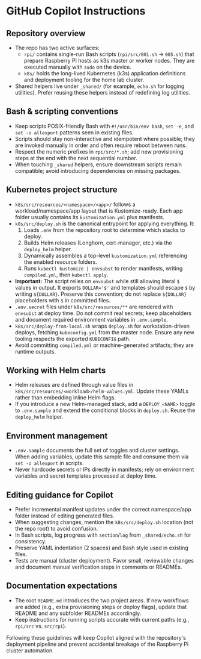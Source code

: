 # GitHub Copilot Instructions

## Repository overview
- The repo has two active surfaces:
  - `rpi/` contains single-run Bash scripts (`rpi/src/001.sh` → `005.sh`) that prepare Raspberry Pi hosts as k3s master or worker nodes. They are executed manually with `sudo` on the device.
  - `k8s/` holds the long-lived Kubernetes (k3s) application definitions and deployment tooling for the home lab cluster.
- Shared helpers live under `_shared/` (for example, `echo.sh` for logging utilities). Prefer reusing these helpers instead of redefining log utilities.

## Bash & scripting conventions
- Keep scripts POSIX-friendly Bash with `#!/usr/bin/env bash`, `set -e`, and `set -o allexport` patterns seen in existing files.
- Scripts should stay non-interactive and idempotent where possible; they are invoked manually in order and often require reboot between runs.
- Respect the numeric prefixes in `rpi/src/*.sh`; add new provisioning steps at the end with the next sequential number.
- When touching `_shared` helpers, ensure downstream scripts remain compatible; avoid introducing dependencies on missing packages.

## Kubernetes project structure
- `k8s/src/resources/<namespace>/<app>/` follows a workload/namespace/app layout that is Kustomize-ready. Each app folder usually contains its `kustomization.yml` plus manifests.
- `k8s/src/deploy.sh` is the canonical entrypoint for applying everything. It:
  1. Loads `.env` from the repository root to determine which stacks to deploy.
  2. Builds Helm releases (Longhorn, cert-manager, etc.) via the `deploy_helm` helper.
  3. Dynamically assembles a top-level `kustomization.yml` referencing the enabled resource folders.
  4. Runs `kubectl kustomize | envsubst` to render manifests, writing `compiled.yml`, then `kubectl apply`.
- **Important:** The script relies on `envsubst` while still allowing literal `$` values in output. It exports `DOLLAR='$'` and templates should escape `$` by writing `${DOLLAR}`. Preserve this convention; do not replace `${DOLLAR}` placeholders with `$` in committed files.
- `.env.secret` files under `k8s/src/resources/**` are rendered with `envsubst` at deploy time. Do not commit real secrets; keep placeholders and document required environment variables in `.env.sample`.
- `k8s/src/deploy-from-local.sh` wraps `deploy.sh` for workstation-driven deploys, fetching `kubeconfig.yml` from the master node. Ensure any new tooling respects the exported `KUBECONFIG` path.
- Avoid committing `compiled.yml` or machine-generated artifacts; they are runtime outputs.

## Working with Helm charts
- Helm releases are defined through value files in `k8s/src/resources/<workload>/helm-values.yml`. Update these YAMLs rather than embedding inline Helm flags.
- If you introduce a new Helm-managed stack, add a `DEPLOY_<NAME>` toggle to `.env.sample` and extend the conditional blocks in `deploy.sh`. Reuse the `deploy_helm` helper.

## Environment management
- `.env.sample` documents the full set of toggles and cluster settings. When adding variables, update this sample file and consume them via `set -o allexport` in scripts.
- Never hardcode secrets or IPs directly in manifests; rely on environment variables and secret templates processed at deploy time.

## Editing guidance for Copilot
- Prefer incremental manifest updates under the correct namespace/app folder instead of editing generated files.
- When suggesting changes, mention the `k8s/src/deploy.sh` location (not the repo root) to avoid confusion.
- In Bash scripts, log progress with `section`/`log` from `_shared/echo.sh` for consistency.
- Preserve YAML indentation (2 spaces) and Bash style used in existing files.
- Tests are manual (cluster deployment). Favor small, reviewable changes and document manual verification steps in comments or READMEs.

## Documentation expectations
- The root `README.md` introduces the two project areas. If new workflows are added (e.g., extra provisioning steps or deploy flags), update that README and any subfolder READMEs accordingly.
- Keep instructions for running scripts accurate with current paths (e.g., `rpi/src` vs. `src/rpi`).

Following these guidelines will keep Copilot aligned with the repository's deployment pipeline and prevent accidental breakage of the Raspberry Pi cluster automation.
